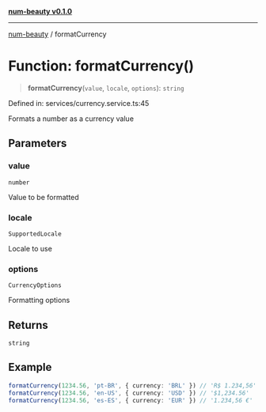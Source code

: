 [**num-beauty v0.1.0**](../README.md)

***

[num-beauty](../globals.md) / formatCurrency

# Function: formatCurrency()

> **formatCurrency**(`value`, `locale`, `options`): `string`

Defined in: services/currency.service.ts:45

Formats a number as a currency value

## Parameters

### value

`number`

Value to be formatted

### locale

`SupportedLocale`

Locale to use

### options

`CurrencyOptions`

Formatting options

## Returns

`string`

## Example

```ts
formatCurrency(1234.56, 'pt-BR', { currency: 'BRL' }) // 'R$ 1.234,56'
formatCurrency(1234.56, 'en-US', { currency: 'USD' }) // '$1,234.56'
formatCurrency(1234.56, 'es-ES', { currency: 'EUR' }) // '1.234,56 €'
```
